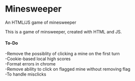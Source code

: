# Minesweeper
An HTML/JS game of minesweeper


This is a game of minsweeper, created with HTML and JS.

#### To-Do
-Remove the possiblity of clicking a mine on the first turn  
-Cookie-based local high scores  
-Format errors in chrome  
-Remove ability to click on flagged mine without removing flag  
  -To handle misclicks

